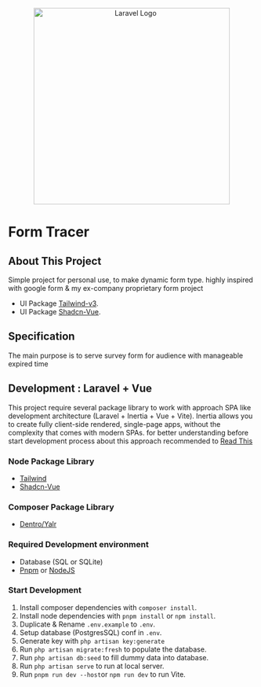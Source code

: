 <p align="center"><a href="https://inertiajs.com" target="_blank"><img src="https://picperf.io/https://laravelnews.s3.amazonaws.com/images/inertia-ssr-featured.png" width="400" alt="Laravel Logo"></a></p>

# Form Tracer

## About This Project

Simple project for personal use, to make dynamic form type. 
highly inspired with google form & my ex-company proprietary form project


- UI Package [Tailwind-v3](https://tailwindcss.com).
- UI Package [Shadcn-Vue](https://www.shadcn-vue.com).

## Specification
The main purpose is to serve survey form for audience with manageable expired time 

[//]: # (- Project Sheet Detail [Requirement]&#40;&#41;)


## Development : Laravel + Vue

This project require several package library to work with approach SPA like development architecture (Laravel + Inertia + Vue + Vite).
Inertia allows you to create fully client-side rendered, single-page apps, without the complexity that comes with modern SPAs.
for better understanding before start development process about this approach recommended to [Read This](https://inertiajs.com)

### Node Package Library
- [Tailwind](https://tailwindcss.com)
- [Shadcn-Vue](https://www.shadcn-vue.com)

### Composer Package Library
- [Dentro/Yalr](https://packagist.org/packages/dentro/yalr)

### Required Development environment
- Database (SQL or SQLite)
- [Pnpm](https://pnpm.io) or [NodeJS](https://nodejs.org/en)

### Start Development
1. Install composer dependencies with `composer install`.
2. Install node dependencies with `pnpm install` or `npm install`.
3. Duplicate & Rename `.env.example` to `.env`.
4. Setup database (PostgresSQL) conf in `.env`.
5. Generate key with `php artisan key:generate`
6. Run `php artisan migrate:fresh` to populate the database.
7. Run `php artisan db:seed` to fill dummy data into database.
8. Run `php artisan serve` to run at local server.
9. Run `pnpm run dev --host`or `npm run dev` to run Vite.
